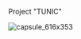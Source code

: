 Project "TUNIC"


![capsule_616x353](https://github.com/user-attachments/assets/1a782388-f842-42f8-bb61-3a0933a78695)
